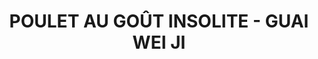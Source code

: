 ---
title: POULET AU GOÛT INSOLITE - GUAI WEI JI
draft: false
layout: recettes
type: plat
categories:
  - Plat chaud
auteur: Auré
regime:
  - sans-gluten
  - sans-lactose
region: Chine - Sichuan
cuisson: Oui
temperature: Chaud
plate: 100
check: Non
checkAlwaysOk: false
ingredients:
  animaux:
    - quantite: 10
      title: Poulet (volaille et gibier)
      unit: unité
  autres:
    - commentaire: bouillon
      quantite: 30
      title: Eau
      unit: litre
    - commentaire: pour les oignons. au juger
      quantite: 5
      title: Eau
      unit: litre
    - quantite: 1.1
      title: Tahin
      unit: Kg
  epices:
    - commentaire: soupe
      quantite: 1
      title: Tamari (sauce)
      unit: litre
    - commentaire: soupe
      quantite: 30
      title: poivre blanc moulue
      unit: grammes
    - commentaire: soupe
      quantite: 360
      title: Sel
      unit: grammes
    - commentaire: soupe
      quantite: 50
      title: Cumin moulu
      unit: grammes
    - commentaire: soupe
      quantite: 50
      title: Coriandre en poudre
      unit: grammes
    - commentaire: soupe
      quantite: 8
      title: Citronnelle (bâton)
      unit: unité
    - commentaire: soupe
      quantite: 10
      title: Feuille de laurier
      unit: unité
    - quantite: 5
      title: Coriandre fraîche
      unit: bottes
    - quantite: 500
      title: Sésame
      unit: grammes
    - quantite: 50
      title: Piment d'espelette
      unit: grammes
    - commentaire: moulue
      quantite: 100
      title: Poivre de Sichuan
      unit: grammes
    - quantite: 2.2
      title: Tamari (sauce)
      unit: litre
    - quantite: 1.7
      title: Vinaigre de riz noir
      unit: litre
  legumes:
    - commentaire: soupe
      quantite: 600
      title: Céleri branche
      unit: grammes
    - commentaire: soupe
      quantite: 1
      title: Poireau
      unit: Kg
    - commentaire: soupe
      quantite: 3
      title: Echalote
      unit: Kg
    - commentaire: soupe
      quantite: 300
      title: Gingembre bio
      unit: grammes
    - commentaire: soupe
      quantite: 5
      title: Ail
      unit: tête·s
    - quantite: 19
      title: Oignon
      unit: Kg
  lof:
    - quantite: 500
      title: huile de sésame
      unit: ml
  sec: []
  sucres:
    - commentaire: soupe
      quantite: 1
      title: Jus de citron
      unit: litre
    - quantite: 300
      title: Sucre en poudre
      unit: grammes
preparation: >-
  **Poulet Guai wei ji** : Découper les poulets. Détacher les cuisses le long du
  tronc. Entailler d’abord la peau puis coupe à hauteur de
  l’articulation.  Détacher les ailes du tronc de la même manière que les
  cuisses. Laisser les ailes entières. Détacher la poitrine des deux côtés, en
  coupant prudemment le long du sternum. Garder les carcasses.


  Cuire les morceaux de poulet dans une grosse gamelle, saisir d'abord le côté peau à feu vif, pendant 5 min environ, puis les retourner.  Benner les carcasses et couvrir avec l'eau froide (quantités du bouillon). Saler.


  Porter le tout à ébullition, puis baisser le feu, mettre un couvercle et laisser cuire à feu doux pendant 30min.


  A la fin de cuisson, égoutter le poulet et réserver dans des gastros. Garder le bouillon dans la gamelle et y replonger les carcasses. 


  Laisser refroidir la viande. Puis effilocher en très fines lamelles avec les mains.


  Eplucher les oignons, les émincer et les cuire au wok jusqu'à caramélisation. Saler.


  Mélanger tous les ingrédients liquides pour la sauce, mixer jusqu'à l'incorporation totale de sauce. La consistance doit être celle d'une pâte à crêpe, si ce n'est pas le cas, allonger avec de l'eau. Incorporer à la fin le sucre, les baies de Sichuan moulues et le piment d'Espelette.


  Mélanger le poulet et les oignons  avec la sauce.


  Au service, décorer de coriandre ciselée et de graines de sésame.


  **Bouillon de poulet à la javanaise** :


  Allumer le feu ! Moyen.


  Emincer finement les poireaux, échalottes et le céleri. Verser dans le bouillon avec les carcasses. 


  Hacher le gingembre et l'ail. Verser dans la gamelle. 


  Casser les bâtons de citronnelle et plonger de même.


  Ajouter les épices, laurier,  coriandre moulue, cumin moulu, poivre blanc, sel ainsi que la sauce tamari.


  Le citron sera verser en fin de cuisson.


  Goûter et rectifier l'assaisonnement. Laisser mijoter 45min à 1h minimum.


  Ajouter le jus de citron petit à petit en goûtant. Rectifier l'assaisonnement.


  Avant le service, ôter toutes les carcasses, citronnelle, feuilles de laurier.


  Bol de 25cl par personne.
publishDate: 2024-06-16 22:24:00+00:00
---